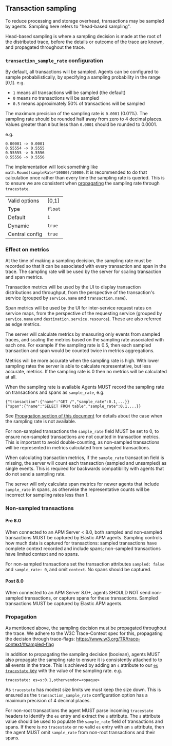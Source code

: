 ## Transaction sampling

To reduce processing and storage overhead, transactions may be sampled by agents.
Sampling here refers to "head-based sampling".

Head-based sampling is where a sampling decision is made at the root of the distributed trace,
before the details or outcome of the trace are known,
and propagated throughout the trace.

### `transaction_sample_rate` configuration

By default, all transactions will be sampled.
Agents can be configured to sample probabilistically,
by specifying a sampling probability in the range \[0,1\].
e.g.

 - `1` means all transactions will be sampled (the default)
 - `0` means no transactions will be sampled
 - `0.5` means approximately 50% of transactions will be sampled

The maximum precision of the sampling rate is `0.0001` (0.01%).
The sampling rate should be rounded half away from zero to 4 decimal places.
Values greater than `0` but less than `0.0001` should be rounded to 0.0001.

e.g.

    0.00001 -> 0.0001
    0.55554 -> 0.5555
    0.55555 -> 0.5556
    0.55556 -> 0.5556

The implementation will look something like `math.Round(sampleRate*10000)/10000`.
It is recommended to do that calculation once rather than every time the sampling rate is queried.
This is to ensure we are consistent when [propagating](#propagation) the sampling rate through `tracestate`.

|                |         |
|----------------|---------|
| Valid options  | \[0,1\] |
| Type           | `float` |
| Default        | `1`     |
| Dynamic        | `true`  |
| Central config | `true`  |

### Effect on metrics

At the time of making a sampling decision,
the sampling rate must be recorded so that it can be associated with every transaction and span in the trace.
The sampling rate will be used by the server for scaling transaction and span metrics.

Transaction metrics will be used by the UI to display transaction distributions and throughput,
from the perspective of the transaction's service (grouped by `service.name` and `transaction.name`).

Span metrics will be used by the UI for inter-service request rates on service maps,
from the perspective of the requesting service (grouped by `service.name` and `destination.service.resource`).
These are also referred as edge metrics.

The server will calculate metrics by measuring only events from sampled traces,
and scaling the metrics based on the sampling rate associated with each one.
For example if the sampling rate is 0.5,
then each sampled transaction and span would be counted twice in metrics aggregations.

Metrics will be more accurate when the sampling rate is high.
With lower sampling rates the server is able to calculate representative, but less accurate, metrics.
If the sampling rate is 0 then no metrics will be calculated at all.

When the sampling rate is available Agents MUST record the sampling rate on transactions and spans as `sample_rate`, e.g.

    {"transaction":{"name":"GET /","sample_rate":0.1,...}}
    {"span":{"name":"SELECT FROM table","sample_rate":0.1,...}}

See [Propagation section of this document](#propagation) for details about the case when the sampling rate is not available.

For non-sampled transactions the `sample_rate` field MUST be set to 0,
to ensure non-sampled transactions are not counted in transaction metrics.
This is important to avoid double-counting,
as non-sampled transactions will be represented in metrics calculated from sampled transactions.

When calculating transaction metrics,
if the `sample_rate` transaction field is missing,
the server will count each transaction (sampled and unsampled) as single events.
This is required for backwards compatibility with agents that do not send a sampling rate.

The server will only calculate span metrics for newer agents that include `sample_rate` in spans,
as otherwise the representative counts will be incorrect for sampling rates less than 1.

### Non-sampled transactions

#### Pre 8.0
When connected to an APM Server < 8.0, both sampled and non-sampled transactions MUST be captured by Elastic APM agents.
Sampling controls how much data is captured for transactions:
sampled transactions have complete context recorded and include spans;
non-sampled transactions have limited context and no spans.

For non-sampled transactions set the transaction attributes `sampled: false` and `sample_rate: 0`, and omit `context`.
No spans should be captured.

#### Post 8.0
When connected to an APM Server 8.0+, agents SHOULD NOT send non-sampled transactions, or capture spans for these transactions.
Sampled transactions MUST be captured by Elastic APM agents.

### Propagation

As mentioned above, the sampling decision must be propagated throughout the trace.
We adhere to the W3C Trace-Context spec for this, propagating the decision through trace-flags: https://www.w3.org/TR/trace-context/#sampled-flag

In addition to propagating the sampling decision (boolean), agents MUST also propagate the sampling rate to ensure it is consistently attached to to all events in the trace.
This is achieved by adding an `s` attribute to our [`es` `tracestate` key](tracing-distributed-tracing.md#tracestate) with the value of the sampling rate.
e.g.

    tracestate: es=s:0.1,othervendor=<opaque>

As `tracestate` has modest size limits we must keep the size down.
This is ensured as the `transaction_sample_rate` configuration option has a maximum precision of 4 decimal places.

For non-root transactions the agent MUST parse incoming `tracestate` headers to identify the `es` entry and extract the `s` attribute.
The `s` attribute value should be used to populate the `sample_rate` field of transactions and spans.
If there is no `tracestate` or no valid `es` entry with an `s` attribute,
then the agent MUST omit `sample_rate` from non-root transactions and their spans.
